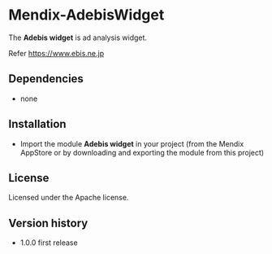 # Mendix-AdebisWidget

The **Adebis widget** is ad analysis widget.

Refer https://www.ebis.ne.jp


## Dependencies
* none


## Installation
* Import the module **Adebis widget** in your project (from the Mendix AppStore or by downloading and exporting the module from this project)


## License
Licensed under the Apache license.


## Version history
- 1.0.0 first release
